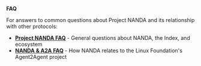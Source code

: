 **FAQ**

For answers to common questions about Project NANDA and its relationship with other protocols:

- **[Project NANDA FAQ](https://projnanda.github.io/projnanda/#/faq_nanda)** - General questions about NANDA, the Index, and ecosystem
- **[NANDA & A2A FAQ](https://projnanda.github.io/projnanda/#/faq_nanda_a2a)** - How NANDA relates to the Linux Foundation's Agent2Agent project

